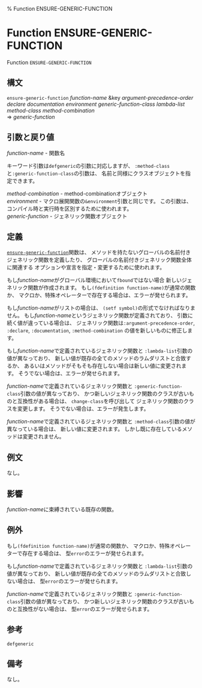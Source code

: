 % Function ENSURE-GENERIC-FUNCTION

# Function ENSURE-GENERIC-FUNCTION


Function `ENSURE-GENERIC-FUNCTION`


## 構文

`ensure-generic-function` *function-name*
&key *argument-precedence-order* *declare* *documentation*
*environment* *generic-function-class* *lambda-list*
*method-class* *method-combination*  
=> *generic-function*


## 引数と戻り値

*function-name* - 関数名

キーワード引数は`defgeneric`の引数に対応しますが、
`:method-class`と`:generic-function-class`の引数は、
名前と同様にクラスオブジェクトを指定できます。

*method-combination* - method-combinationオブジェクト  
*environment* - マクロ展開関数の`&environment`引数と同じです。
この引数は、コンパイル時と実行時を区別するために使われます。  
*generic-function* - ジェネリック関数オブジェクト


## 定義

[`ensure-generic-function`](7.7.ensure-generic-function.html)関数は、
メソッドを持たないグローバルの名前付きジェネリック関数を定義したり、
グローバルの名前付きジェネリック関数全体に関連する
オプションや宣言を指定・変更するために使われます。

もし*function-name*がグローバル環境において`fbound`ではない場合
新しいジェネリック関数が作成されます。
もし`(fdefinition function-name)`が通常の関数か、
マクロか、特殊オペレーターで存在する場合は、エラーが発せられます。

もし*function-name*がリストの場合は、
`(setf symbol)`の形式でなければなりません。
もし*function-name*というジェネリック関数が定義されており、
引数に続く値が違っている場合は、
ジェネリック関数は`:argument-precedence-order`, `:declare`,
`:documentation`, `:method-combination`
の値を新しいものに修正します。

もし*function-name*で定義されているジェネリック関数と
`:lambda-list`引数の値が異なっており、
新しい値が既存の全てのメソッドのラムダリストと合致するか、
あるいはメソッドがそもそも存在しない場合は新しい値に変更されます。
そうでない場合は、エラーが発せられます。

*function-name*で定義されているジェネリック関数と
`:generic-function-class`引数の値が異なっており、
かつ新しいジェネリック関数のクラスが古いものと互換性がある場合は、
`change-class`を呼び出して
ジェネリック関数のクラスを変更します。
そうでない場合は、エラーが発生します。

*function-name*で定義されているジェネリック関数と
`:method-class`引数の値が異なっている場合は、
新しい値に変更されます。
しかし既に存在しているメソッドは変更されません。


## 例文

なし。


## 影響

*function-name*に束縛されている既存の関数。


## 例外

もし`(fdefinition function-name)`が通常の関数か、
マクロか、特殊オペレーターで存在する場合は、
型`error`のエラーが発せられます。

もし*function-name*で定義されているジェネリック関数と
`:lambda-list`引数の値が異なっており、
新しい値が既存の全てのメソッドのラムダリストと合致しない場合は、
型`error`のエラーが発せられます。

*function-name*で定義されているジェネリック関数と
`:generic-function-class`引数の値が異なっており、
かつ新しいジェネリック関数のクラスが古いものと互換性がない場合は、
型`error`のエラーが発せられます。


## 参考

`defgeneric`


## 備考

なし。

